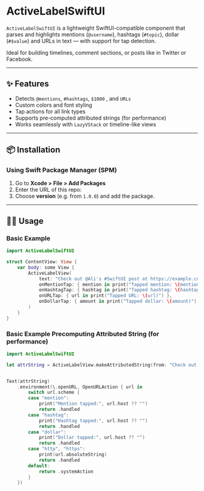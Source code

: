 # ActiveLabelSwiftUI

`ActiveLabelSwiftUI` is a lightweight SwiftUI-compatible component that parses and highlights mentions (`@username`), hashtags (`#topic`), dollar (`#$value`) and URLs in text — with support for tap detection.

Ideal for building timelines, comment sections, or posts like in Twitter or Facebook.

---

## ✨ Features

- Detects `@mentions`, `#hashtags`, `$1000` , and `URLs`
- Custom colors and font styling
- Tap actions for all link types
- Supports pre-computed attributed strings (for performance)
- Works seamlessly with `LazyVStack` or timeline-like views

---

## 📦 Installation

### Using Swift Package Manager (SPM)

1. Go to **Xcode > File > Add Packages**
2. Enter the URL of this repo:
3. Choose **version** (e.g. from `1.0.0`) and add the package.

---

## 🧑‍💻 Usage

### Basic Example

```swift
import ActiveLabelSwiftUI

struct ContentView: View {
    var body: some View {
        ActiveLabelView(
            text: "Check out @Ali's #SwiftUI post at https://example.com for $100!",
            onMentionTap: { mention in print("Tapped mention: \(mention)") },
            onHashtagTap: { hashtag in print("Tapped hashtag: \(hashtag)") },
            onURLTap: { url in print("Tapped URL: \(url)") },
            onDollarTap: { amount in print("Tapped dollar: \(amount)") }
        )
    }
}
```

### Basic Example Precomputing Attributed String (for performance)

```swift
import ActiveLabelSwiftUI

let attrString = ActiveLabelView.makeAttributedString(from: "Check out @Ali's #SwiftUI post at https://example.com for $100!")


Text(attrString)
    .environment(\.openURL, OpenURLAction { url in
        switch url.scheme {
        case "mention":
            print("Mention tapped:", url.host ?? "")
            return .handled
        case "hashtag":
            print("Hashtag tapped:", url.host ?? "")
            return .handled
        case "dollar":
            print("Dollar tapped:", url.host ?? "")
            return .handled
        case "http", "https":
            print(url.absoluteString)
            return .handled
        default:
            return .systemAction
        }
    })
```
